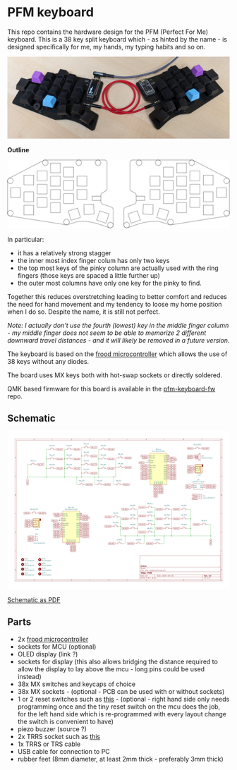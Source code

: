 # PFM keyboard

This repo contains the hardware design for the PFM (Perfect For Me) keyboard.
This is a 38 key split keyboard which - as hinted by the name - is designed specifically for me, 
my hands, my typing habits and so on. 

![Pic](/assets/pic-v4.jpg "My keyboard")

**Outline**

![Shape](/assets/shape.svg "Outline")

In particular: 
- it has a relatively strong stagger
- the inner most index finger colum has only two keys
- the top most keys of the pinky column are actually used with the ring fingers (those keys are 
spaced a little further up)
- the outer most columns have only one key for the pinky to find.  

Together this reduces overstretching leading to better comfort and reduces the need for hand movement and my tendency to loose my home position when I do so.
Despite the name, it is still not perfect.

*Note: I actually don't use the fourth (lowest) key in the middle finger column - my middle finger does not seem to be able to memorize 2 different downward 
travel distances - and it will likely be removed in a future version.*

The keyboard is based on the [frood microcontroller](https://42keebs.eu/shop/parts/controllers/frood-rp2040-pro-micro-controller/) which allows the use of 38 keys without any diodes.

The board uses MX keys both with hot-swap sockets or directly soldered.

QMK based firmware for this board is available in the [pfm-keyboard-fw](https://github.com/netnook/pfm-keyboard-fw) repo.


## Schematic

![Schematic](/assets/schematic.svg)

[Schematic as PDF](/assets/schematic.pdf)

## Parts

- 2x [frood microcontroller](https://42keebs.eu/shop/parts/controllers/frood-rp2040-pro-micro-controller/)
- sockets for MCU (optional)
- OLED display (link ?)
- sockets for display (this also allows bridging the distance required to allow the display to lay above the mcu - long pins could be used instead)
- 38x MX switches and keycaps of choice 
- 38x MX sockets - (optional - PCB can be used with or without sockets)
- 1 or 2 reset switches such as [this](https://42keebs.eu/shop/parts/components/reset-switch/?attribute_type=Through-hole%202-pin%206x3&attribute_pa_colour=black) - (optional - right hand side only needs programming once and the tiny reset switch on the mcu does the job, for the left hand side which is re-programmed with every layout change the switch is convenient to have)
- piezo buzzer (source ?)
- 2x TRRS socket such as [this](https://42keebs.eu/shop/parts/components/pj-320-trrs-socket/?attribute_type=PJ-320A%20(Through-Hole)&attribute_pa_colour=black)
- 1x TRRS or TRS cable
- USB cable for connection to PC
- rubber feet (8mm diameter, at least 2mm thick - preferably 3mm thick)
